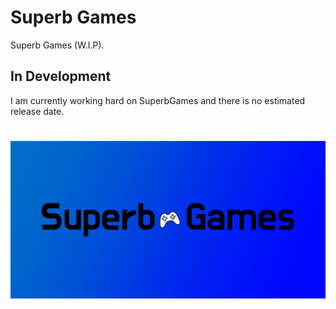# Superb Games
Superb Games (W.I.P).
## In Development
 I am currently working hard on SuperbGames and there is no estimated release date.
#
![s](https://raw.githubusercontent.com/HallowedSpace/SuperbGames/main/assets/img/banner.png#img)
